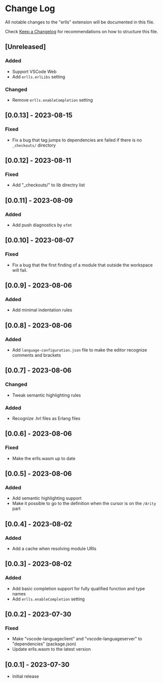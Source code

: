 # Change Log

All notable changes to the "erlls" extension will be documented in this file.

Check [Keep a Changelog](http://keepachangelog.com/) for recommendations on how to structure this file.

## [Unreleased]

### Added 

- Support VSCode Web
- Add `erlls.erlLibs` setting

### Changed

- Remove `erlls.enableCompletion` setting

## [0.0.13] - 2023-08-15

### Fixed

- Fix a bug that tag jumps to dependencies are failed if there is no `_checkouts/` directory

## [0.0.12] - 2023-08-11

### Fixed

- Add "_checkouts/" to lib directry list

## [0.0.11] - 2023-08-09

### Added

- Add push diagnostics by `efmt`

## [0.0.10] - 2023-08-07

### Fixed

- Fix a bug that the first finding of a module that outside the workspace will fail.

## [0.0.9] - 2023-08-06

### Added

- Add minimal indentation rules

## [0.0.8] - 2023-08-06

### Added

- Add `language-configuration.json` file to make the editor recognize comments and brackets

## [0.0.7] - 2023-08-06

### Changed

- Tweak semantic highlighting rules

### Added

- Recognize .hrl files as Erlang files

## [0.0.6] - 2023-08-06

### Fixed

- Make the erlls.wasm up to date

## [0.0.5] - 2023-08-06

### Added

- Add semantic highlighting support
- Make it possible to go to the definition when the cursor is on the `/Arity` part

## [0.0.4] - 2023-08-02

### Added

- Add a cache when resolving module URIs

## [0.0.3] - 2023-08-02

### Added

- Add basic completion support for fully qualified function and type names
- Add `erlls.enableCompletion` setting

## [0.0.2] - 2023-07-30

### Fixed

- Make "vscode-languageclient" and "vscode-languageserver" to "dependencies" (package.json)
- Update erlls.wasm to the latest version

## [0.0.1] - 2023-07-30

- Initial release
